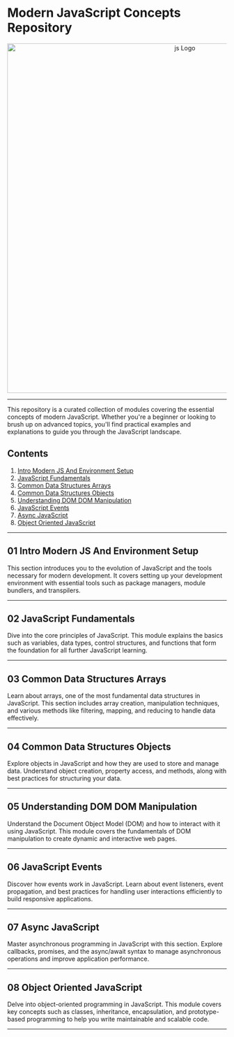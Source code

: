 # Modern JavaScript Concepts Repository

<div align="center">
  <a href="https://developer.mozilla.org/en-US/docs/Web/JavaScript/">
    <img src="https://encrypted-tbn0.gstatic.com/images?q=tbn:ANd9GcSqyabpIWofFSuRCaFMchUGW2Vk3U_0yveDzA&s" alt="js Logo" style="width: 800px;">
  </a>
</div>

---

This repository is a curated collection of modules covering the essential concepts of modern JavaScript. Whether you're a beginner or looking to brush up on advanced topics, you'll find practical examples and explanations to guide you through the JavaScript landscape.

## Contents

1. [Intro Modern JS And Environment Setup](01_Intro_Modern_JS_And_Enviroment_Setup)
2. [JavaScript Fundamentals](02_JavaScript_Fundamentals)
3. [Common Data Structures Arrays](03_Common_Data_Structures_Arrays)
4. [Common Data Structures Objects](04_Common_Data_Structures_Objects)
5. [Understanding DOM DOM Manipulation](05_Understanding_DOM_DOM_Manipulation)
6. [JavaScript Events](06_JavaScript_Events)
7. [Async JavaScript](07_Async_JavaScript)
8. [Object Oriented JavaScript](08_Object_Oriented_JavaScript)

---

## 01 Intro Modern JS And Environment Setup

This section introduces you to the evolution of JavaScript and the tools necessary for modern development. It covers setting up your development environment with essential tools such as package managers, module bundlers, and transpilers.

---

## 02 JavaScript Fundamentals

Dive into the core principles of JavaScript. This module explains the basics such as variables, data types, control structures, and functions that form the foundation for all further JavaScript learning.

---

## 03 Common Data Structures Arrays

Learn about arrays, one of the most fundamental data structures in JavaScript. This section includes array creation, manipulation techniques, and various methods like filtering, mapping, and reducing to handle data effectively.

---

## 04 Common Data Structures Objects

Explore objects in JavaScript and how they are used to store and manage data. Understand object creation, property access, and methods, along with best practices for structuring your data.

---

## 05 Understanding DOM DOM Manipulation

Understand the Document Object Model (DOM) and how to interact with it using JavaScript. This module covers the fundamentals of DOM manipulation to create dynamic and interactive web pages.

---

## 06 JavaScript Events

Discover how events work in JavaScript. Learn about event listeners, event propagation, and best practices for handling user interactions efficiently to build responsive applications.

---

## 07 Async JavaScript

Master asynchronous programming in JavaScript with this section. Explore callbacks, promises, and the async/await syntax to manage asynchronous operations and improve application performance.

---

## 08 Object Oriented JavaScript

Delve into object-oriented programming in JavaScript. This module covers key concepts such as classes, inheritance, encapsulation, and prototype-based programming to help you write maintainable and scalable code.

---